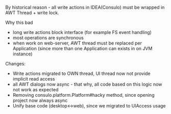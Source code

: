 By historical reason - all write actions in IDEA(Consulo) must be wrapped in AWT Thread + write lock.

Why this bad
 * long write actions block interface (for example FS event handling)
 * most operations are synchronous
 * when work on web-server, AWT thread must be replaced per Application (since more than one Application can exists in on JVM instance)

Changes:
 * Write actions migrated to OWN thread, UI thread now not provide implicit read access
 * all AWT dialogs now async - that why, all code based on this logic now not work as expected
 * Removing consulo.platform.Platform#hacky method, since opening project now always async
 * Unify base code (desktop<->web), since we migrated to UIAccess usage
